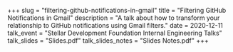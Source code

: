 +++
slug = "filtering-github-notifications-in-gmail"
title = "Filtering GitHub Notifications in Gmail"
description = "A talk about how to transform your relationship to GitHub notifications using Gmail filters."
date = 2020-12-11
talk_event = "Stellar Development Foundation Internal Engineering Talks"
talk_slides = "Slides.pdf"
talk_slides_notes = "Slides Notes.pdf"
+++
